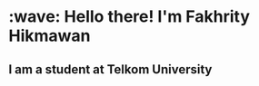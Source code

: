 <h1 align="left" id="macropower-title">:wave: Hello there! I'm Fakhrity Hikmawan</h1>
<h2 align="left">I am a student at Telkom University</h2>
